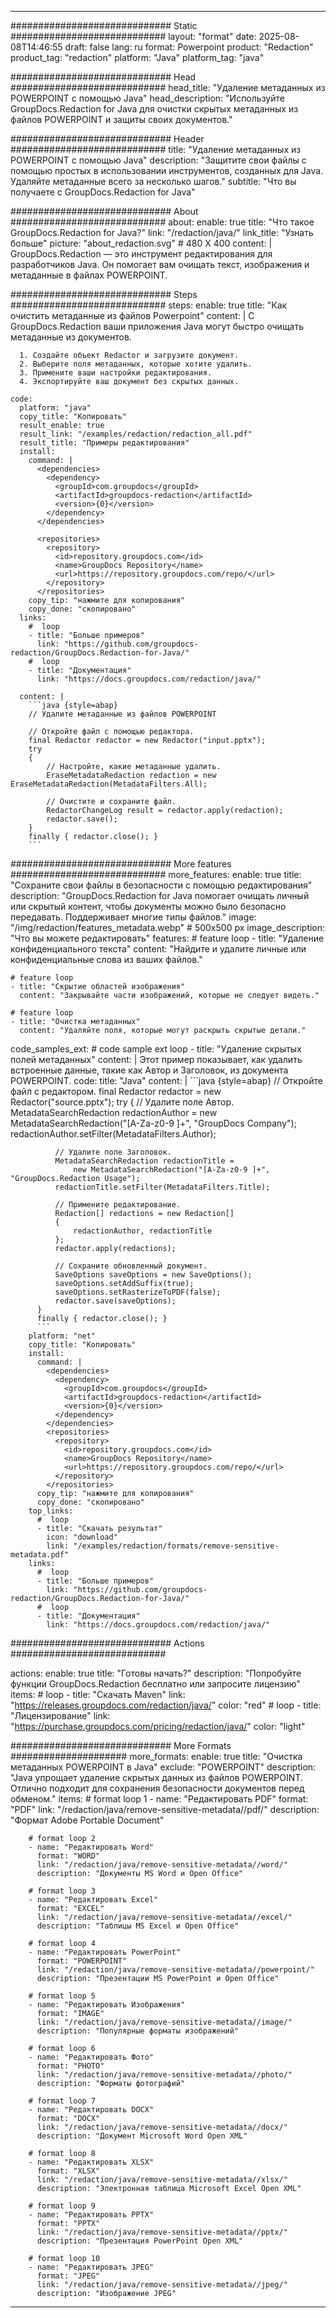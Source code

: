 
---
############################# Static ############################
layout: "format"
date:  2025-08-08T14:46:55
draft: false
lang: ru
format: Powerpoint
product: "Redaction"
product_tag: "redaction"
platform: "Java"
platform_tag: "java"

############################# Head ############################
head_title: "Удаление метаданных из POWERPOINT с помощью Java"
head_description: "Используйте GroupDocs.Redaction for Java для очистки скрытых метаданных из файлов POWERPOINT и защиты своих документов."

############################# Header ############################
title: "Удаление метаданных из POWERPOINT с помощью Java" 
description: "Защитите свои файлы с помощью простых в использовании инструментов, созданных для Java. Удаляйте метаданные всего за несколько шагов."
subtitle: "Что вы получаете с GroupDocs.Redaction for Java" 

############################# About ############################
about:
    enable: true
    title: "Что такое GroupDocs.Redaction for Java?"
    link: "/redaction/java/"
    link_title: "Узнать больше"
    picture: "about_redaction.svg" # 480 X 400
    content: |
       GroupDocs.Redaction — это инструмент редактирования для разработчиков Java. Он помогает вам очищать текст, изображения и метаданные в файлах POWERPOINT.

############################# Steps ############################
steps:
    enable: true
    title: "Как очистить метаданные из файлов Powerpoint"
    content: |
      С GroupDocs.Redaction ваши приложения Java могут быстро очищать метаданные из документов.
      
      1. Создайте объект Redactor и загрузите документ.
      2. Выберите поля метаданных, которые хотите удалить.
      3. Примените ваши настройки редактирования.
      4. Экспортируйте ваш документ без скрытых данных.
   
    code:
      platform: "java"
      copy_title: "Копировать"
      result_enable: true
      result_link: "/examples/redaction/redaction_all.pdf"
      result_title: "Примеры редактирования"
      install:
        command: |
          <dependencies>
            <dependency>
              <groupId>com.groupdocs</groupId>
              <artifactId>groupdocs-redaction</artifactId>
              <version>{0}</version>
            </dependency>
          </dependencies>

          <repositories>
            <repository>
              <id>repository.groupdocs.com</id>
              <name>GroupDocs Repository</name>
              <url>https://repository.groupdocs.com/repo/</url>
            </repository>
          </repositories>
        copy_tip: "нажмите для копирования"
        copy_done: "скопировано"
      links:
        #  loop
        - title: "Больше примеров"
          link: "https://github.com/groupdocs-redaction/GroupDocs.Redaction-for-Java/"
        #  loop
        - title: "Документация"
          link: "https://docs.groupdocs.com/redaction/java/"
          
      content: |
        ```java {style=abap}
        // Удалите метаданные из файлов POWERPOINT

        // Откройте файл с помощью редактора.
        final Redactor redactor = new Redactor("input.pptx");
        try
        {
            // Настройте, какие метаданные удалить.
            EraseMetadataRedaction redaction = new EraseMetadataRedaction(MetadataFilters.All);

            // Очистите и сохраните файл.
            RedactorChangeLog result = redactor.apply(redaction);
            redactor.save();
        }
        finally { redactor.close(); }
        ```            


############################# More features ############################
more_features:
  enable: true
  title: "Сохраните свои файлы в безопасности с помощью редактирования"
  description: "GroupDocs.Redaction for Java помогает очищать личный или скрытый контент, чтобы документы можно было безопасно передавать. Поддерживает многие типы файлов."
  image: "/img/redaction/features_metadata.webp" # 500x500 px
  image_description: "Что вы можете редактировать"
  features:
    # feature loop
    - title: "Удаление конфиденциального текста"
      content: "Найдите и удалите личные или конфиденциальные слова из ваших файлов."

    # feature loop
    - title: "Скрытие областей изображения"
      content: "Закрывайте части изображений, которые не следует видеть."

    # feature loop
    - title: "Очистка метаданных"
      content: "Удаляйте поля, которые могут раскрыть скрытые детали."
      
  code_samples_ext:
    # code sample ext loop
    - title: "Удаление скрытых полей метаданных"
      content: |
        Этот пример показывает, как удалить встроенные данные, такие как Автор и Заголовок, из документа POWERPOINT.
      code:
        title: "Java"
        content: |
          ```java {style=abap}
          //  Откройте файл с редактором.
          final Redactor redactor = new Redactor("source.pptx");
          try
          {
              // Удалите поле Автор.
              MetadataSearchRedaction redactionAuthor = 
                  new MetadataSearchRedaction("[A-Za-z0-9 ]+", "GroupDocs Company");
              redactionAuthor.setFilter(MetadataFilters.Author);

              // Удалите поле Заголовок.
              MetadataSearchRedaction redactionTitle = 
                  new MetadataSearchRedaction("[A-Za-z0-9 ]+", "GroupDocs.Redaction Usage");
              redactionTitle.setFilter(MetadataFilters.Title);

              // Примените редактирование.
              Redaction[] redactions = new Redaction[]
              {
                  redactionAuthor, redactionTitle
              };
              redactor.apply(redactions);

              // Сохраните обновленный документ.
              SaveOptions saveOptions = new SaveOptions();
              saveOptions.setAddSuffix(true);
              saveOptions.setRasterizeToPDF(false);
              redactor.save(saveOptions);
          }
          finally { redactor.close(); }
          ```
        platform: "net"
        copy_title: "Копировать"
        install:
          command: |
            <dependencies>
              <dependency>
                <groupId>com.groupdocs</groupId>
                <artifactId>groupdocs-redaction</artifactId>
                <version>{0}</version>
              </dependency>
            </dependencies>
            <repositories>
              <repository>
                <id>repository.groupdocs.com</id>
                <name>GroupDocs Repository</name>
                <url>https://repository.groupdocs.com/repo/</url>
              </repository>
            </repositories>
          copy_tip: "нажмите для копирования"
          copy_done: "скопировано"
        top_links:
          #  loop
          - title: "Скачать результат"
            icon: "download"
            link: "/examples/redaction/formats/remove-sensitive-metadata.pdf"
        links:
          #  loop
          - title: "Больше примеров"
            link: "https://github.com/groupdocs-redaction/GroupDocs.Redaction-for-Java/"
          #  loop
          - title: "Документация"
            link: "https://docs.groupdocs.com/redaction/java/"


############################# Actions ############################

actions:
  enable: true
  title: "Готовы начать?"
  description: "Попробуйте функции GroupDocs.Redaction бесплатно или запросите лицензию"
  items:
    #  loop
    - title: "Скачать Maven"
      link: "https://releases.groupdocs.com/redaction/java/"
      color: "red"
        #  loop
    - title: "Лицензирование"
      link: "https://purchase.groupdocs.com/pricing/redaction/java/"
      color: "light"


############################# More Formats #####################
more_formats:
    enable: true
    title: "Очистка метаданных POWERPOINT в Java"
    exclude: "POWERPOINT"
    description: "Java упрощает удаление скрытых данных из файлов POWERPOINT. Отлично подходит для сохранения безопасности документов перед обменом."
    items: 
        # format loop 1
        - name: "Редактировать PDF"
          format: "PDF"
          link: "/redaction/java/remove-sensitive-metadata//pdf/"
          description: "Формат Adobe Portable Document"

        # format loop 2
        - name: "Редактировать Word"
          format: "WORD"
          link: "/redaction/java/remove-sensitive-metadata//word/"
          description: "Документы MS Word и Open Office"
          
        # format loop 3
        - name: "Редактировать Excel"
          format: "EXCEL"
          link: "/redaction/java/remove-sensitive-metadata//excel/"
          description: "Таблицы MS Excel и Open Office"

        # format loop 4
        - name: "Редактировать PowerPoint"
          format: "POWERPOINT"
          link: "/redaction/java/remove-sensitive-metadata//powerpoint/"
          description: "Презентации MS PowerPoint и Open Office"

        # format loop 5
        - name: "Редактировать Изображения"
          format: "IMAGE"
          link: "/redaction/java/remove-sensitive-metadata//image/"
          description: "Популярные форматы изображений"

        # format loop 6
        - name: "Редактировать Фото"
          format: "PHOTO"
          link: "/redaction/java/remove-sensitive-metadata//photo/"
          description: "Форматы фотографий"

        # format loop 7
        - name: "Редактировать DOCX"
          format: "DOCX"
          link: "/redaction/java/remove-sensitive-metadata//docx/"
          description: "Документ Microsoft Word Open XML"
          
        # format loop 8
        - name: "Редактировать XLSX"
          format: "XLSX"
          link: "/redaction/java/remove-sensitive-metadata//xlsx/"
          description: "Электронная таблица Microsoft Excel Open XML"
          
        # format loop 9
        - name: "Редактировать PPTX"
          format: "PPTX"
          link: "/redaction/java/remove-sensitive-metadata//pptx/"
          description: "Презентация PowerPoint Open XML"

        # format loop 10
        - name: "Редактировать JPEG"
          format: "JPEG"
          link: "/redaction/java/remove-sensitive-metadata//jpeg/"
          description: "Изображение JPEG"


---
